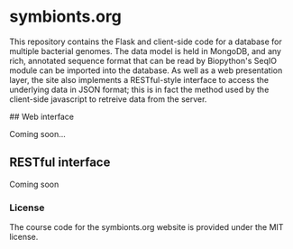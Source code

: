 # symbionts.org

This repository contains the Flask and client-side code for a database for multiple bacterial
genomes.  The data model is held in MongoDB, and any rich, annotated sequence format that can
be read by Biopython's SeqIO module can be imported into the database.  As well as a web
presentation layer, the site also implements a RESTful-style interface to access the underlying
data in JSON format; this is in fact the method used by the client-side javascript to retreive 
data from the server.

## Web interface

Coming soon...

## RESTful interface

Coming soon

### License

The course code for the symbionts.org website is provided under the MIT license.
